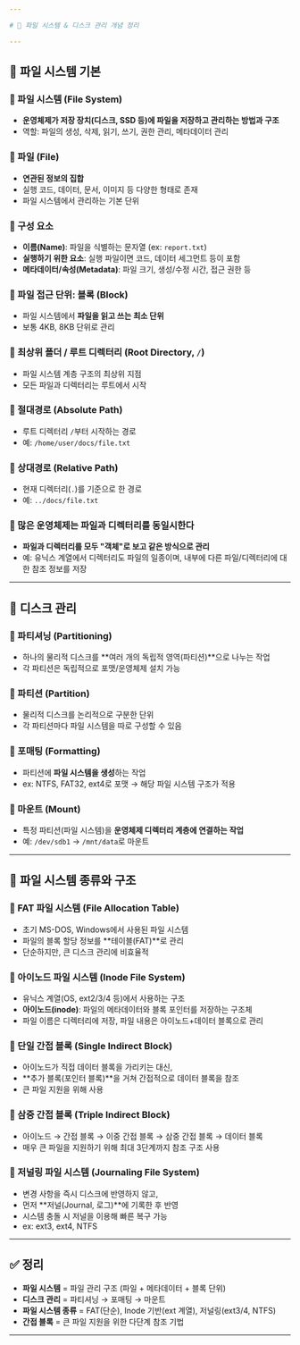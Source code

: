 ```yaml
---

# 📂 파일 시스템 & 디스크 관리 개념 정리

---
```


## 📂 파일 시스템 기본

### 🔹 파일 시스템 (File System)

* **운영체제가 저장 장치(디스크, SSD 등)에 파일을 저장하고 관리하는 방법과 구조**
* 역할: 파일의 생성, 삭제, 읽기, 쓰기, 권한 관리, 메타데이터 관리

### 🔹 파일 (File)

* **연관된 정보의 집합**
* 실행 코드, 데이터, 문서, 이미지 등 다양한 형태로 존재
* 파일 시스템에서 관리하는 기본 단위

### 🔹 구성 요소

* **이름(Name)**: 파일을 식별하는 문자열 (ex: `report.txt`)
* **실행하기 위한 요소**: 실행 파일이면 코드, 데이터 세그먼트 등이 포함
* **메타데이터/속성(Metadata)**: 파일 크기, 생성/수정 시간, 접근 권한 등

### 🔹 파일 접근 단위: 블록 (Block)

* 파일 시스템에서 **파일을 읽고 쓰는 최소 단위**
* 보통 4KB, 8KB 단위로 관리

### 🔹 최상위 폴더 / 루트 디렉터리 (Root Directory, `/`)

* 파일 시스템 계층 구조의 최상위 지점
* 모든 파일과 디렉터리는 루트에서 시작

### 🔹 절대경로 (Absolute Path)

* 루트 디렉터리 `/`부터 시작하는 경로
* 예: `/home/user/docs/file.txt`

### 🔹 상대경로 (Relative Path)

* 현재 디렉터리(`.`)를 기준으로 한 경로
* 예: `../docs/file.txt`

### 🔹 많은 운영체제는 파일과 디렉터리를 동일시한다

* **파일과 디렉터리를 모두 "객체"로 보고 같은 방식으로 관리**
* 예: 유닉스 계열에서 디렉터리도 파일의 일종이며, 내부에 다른 파일/디렉터리에 대한 참조 정보를 저장

---

## 📂 디스크 관리

### 🔹 파티셔닝 (Partitioning)

* 하나의 물리적 디스크를 \*\*여러 개의 독립적 영역(파티션)\*\*으로 나누는 작업
* 각 파티션은 독립적으로 포맷/운영체제 설치 가능

### 🔹 파티션 (Partition)

* 물리적 디스크를 논리적으로 구분한 단위
* 각 파티션마다 파일 시스템을 따로 구성할 수 있음

### 🔹 포매팅 (Formatting)

* 파티션에 **파일 시스템을 생성**하는 작업
* ex: NTFS, FAT32, ext4로 포맷 → 해당 파일 시스템 구조가 적용

### 🔹 마운트 (Mount)

* 특정 파티션(파일 시스템)을 **운영체제 디렉터리 계층에 연결하는 작업**
* 예: `/dev/sdb1` → `/mnt/data`로 마운트

---

## 📂 파일 시스템 종류와 구조

### 🔹 FAT 파일 시스템 (File Allocation Table)

* 초기 MS-DOS, Windows에서 사용된 파일 시스템
* 파일의 블록 할당 정보를 \*\*테이블(FAT)\*\*로 관리
* 단순하지만, 큰 디스크 관리에 비효율적

### 🔹 아이노드 파일 시스템 (Inode File System)

* 유닉스 계열(OS, ext2/3/4 등)에서 사용하는 구조
* **아이노드(inode)**: 파일의 메타데이터와 블록 포인터를 저장하는 구조체
* 파일 이름은 디렉터리에 저장, 파일 내용은 아이노드+데이터 블록으로 관리

### 🔹 단일 간접 블록 (Single Indirect Block)

* 아이노드가 직접 데이터 블록을 가리키는 대신,
* \*\*추가 블록(포인터 블록)\*\*을 거쳐 간접적으로 데이터 블록을 참조
* 큰 파일 지원을 위해 사용

### 🔹 삼중 간접 블록 (Triple Indirect Block)

* 아이노드 → 간접 블록 → 이중 간접 블록 → 삼중 간접 블록 → 데이터 블록
* 매우 큰 파일을 지원하기 위해 최대 3단계까지 참조 구조 사용

### 🔹 저널링 파일 시스템 (Journaling File System)

* 변경 사항을 즉시 디스크에 반영하지 않고,
* 먼저 \*\*저널(Journal, 로그)\*\*에 기록한 후 반영
* 시스템 충돌 시 저널을 이용해 빠른 복구 가능
* ex: ext3, ext4, NTFS

---

## ✅ 정리

* **파일 시스템** = 파일 관리 구조 (파일 + 메타데이터 + 블록 단위)
* **디스크 관리** = 파티셔닝 → 포매팅 → 마운트
* **파일 시스템 종류** = FAT(단순), Inode 기반(ext 계열), 저널링(ext3/4, NTFS)
* **간접 블록** = 큰 파일 지원을 위한 다단계 참조 기법

---

